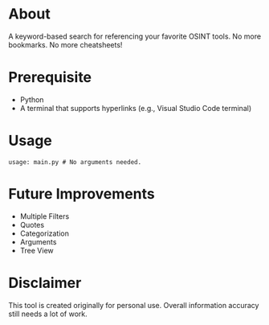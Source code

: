 # About
A keyword-based search for referencing your favorite OSINT tools. No more bookmarks. No more cheatsheets!

# Prerequisite
* Python
* A terminal that supports hyperlinks (e.g., Visual Studio Code terminal)

# Usage
```
usage: main.py # No arguments needed.
```

# Future Improvements
* Multiple Filters
* Quotes
* Categorization
* Arguments
* Tree View

# Disclaimer
This tool is created originally for personal use. Overall information accuracy still needs a lot of work.
